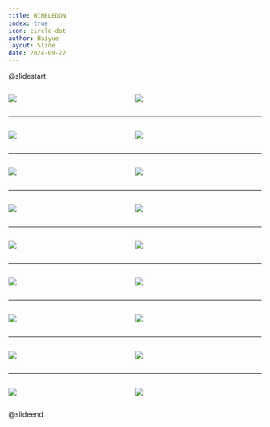 ```yaml
---
title: WIMBLEDON
index: true
icon: circle-dot
author: Haiyue
layout: Slide
date: 2024-09-22
---
```

 
@slidestart

<div style="display:flex">
<div style="flex:1">

![](https://raw.githubusercontent.com/yclord/reading/refs/heads/master/english/Level-U/WIMBLEDON/001.webp)
</div>
<div style="flex:1">

![](https://raw.githubusercontent.com/yclord/reading/refs/heads/master/english/Level-U/WIMBLEDON/002.webp)
</div>
</div>

---

<div style="display:flex">
<div style="flex:1">

![](https://raw.githubusercontent.com/yclord/reading/refs/heads/master/english/Level-U/WIMBLEDON/003.webp)
</div>
<div style="flex:1">

![](https://raw.githubusercontent.com/yclord/reading/refs/heads/master/english/Level-U/WIMBLEDON/004.webp)
</div>
</div>

---

<div style="display:flex">
<div style="flex:1">

![](https://raw.githubusercontent.com/yclord/reading/refs/heads/master/english/Level-U/WIMBLEDON/005.webp)
</div>
<div style="flex:1">

![](https://raw.githubusercontent.com/yclord/reading/refs/heads/master/english/Level-U/WIMBLEDON/006.webp)
</div>
</div>

---

<div style="display:flex">
<div style="flex:1">

![](https://raw.githubusercontent.com/yclord/reading/refs/heads/master/english/Level-U/WIMBLEDON/007.webp)
</div>
<div style="flex:1">

![](https://raw.githubusercontent.com/yclord/reading/refs/heads/master/english/Level-U/WIMBLEDON/008.webp)
</div>
</div>

---

<div style="display:flex">
<div style="flex:1">

![](https://raw.githubusercontent.com/yclord/reading/refs/heads/master/english/Level-U/WIMBLEDON/009.webp)
</div>
<div style="flex:1">

![](https://raw.githubusercontent.com/yclord/reading/refs/heads/master/english/Level-U/WIMBLEDON/010.webp)
</div>
</div>

---

<div style="display:flex">
<div style="flex:1">

![](https://raw.githubusercontent.com/yclord/reading/refs/heads/master/english/Level-U/WIMBLEDON/011.webp)
</div>
<div style="flex:1">

![](https://raw.githubusercontent.com/yclord/reading/refs/heads/master/english/Level-U/WIMBLEDON/012.webp)
</div>
</div>

---

<div style="display:flex">
<div style="flex:1">

![](https://raw.githubusercontent.com/yclord/reading/refs/heads/master/english/Level-U/WIMBLEDON/013.webp)
</div>
<div style="flex:1">

![](https://raw.githubusercontent.com/yclord/reading/refs/heads/master/english/Level-U/WIMBLEDON/014.webp)
</div>
</div>

---

<div style="display:flex">
<div style="flex:1">

![](https://raw.githubusercontent.com/yclord/reading/refs/heads/master/english/Level-U/WIMBLEDON/015.webp)
</div>
<div style="flex:1">

![](https://raw.githubusercontent.com/yclord/reading/refs/heads/master/english/Level-U/WIMBLEDON/016.webp)
</div>
</div>

---

<div style="display:flex">
<div style="flex:1">

![](https://raw.githubusercontent.com/yclord/reading/refs/heads/master/english/Level-U/WIMBLEDON/017.webp)
</div>
<div style="flex:1">

![](https://raw.githubusercontent.com/yclord/reading/refs/heads/master/english/Level-U/WIMBLEDON/018.webp)
</div>
</div>

@slideend